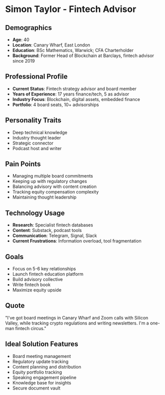 # Simon Taylor - Fintech Advisor

## Demographics
- **Age**: 40
- **Location**: Canary Wharf, East London
- **Education**: BSc Mathematics, Warwick; CFA Charterholder
- **Background**: Former Head of Blockchain at Barclays, fintech advisor since 2019

## Professional Profile
- **Current Status**: Fintech strategy advisor and board member
- **Years of Experience**: 17 years finance/tech, 5 as advisor
- **Industry Focus**: Blockchain, digital assets, embedded finance
- **Portfolio**: 4 board seats, 10+ advisorships

## Personality Traits
- Deep technical knowledge
- Industry thought leader
- Strategic connector
- Podcast host and writer

## Pain Points
- Managing multiple board commitments
- Keeping up with regulatory changes
- Balancing advisory with content creation
- Tracking equity compensation complexity
- Maintaining thought leadership

## Technology Usage
- **Research**: Specialist fintech databases
- **Content**: Substack, podcast tools
- **Communication**: Telegram, Signal, Slack
- **Current Frustrations**: Information overload, tool fragmentation

## Goals
- Focus on 5-6 key relationships
- Launch fintech education platform
- Build advisory collective
- Write fintech book
- Maximize equity upside

## Quote
"I've got board meetings in Canary Wharf and Zoom calls with Silicon Valley, while tracking crypto regulations and writing newsletters. I'm a one-man fintech circus."

## Ideal Solution Features
- Board meeting management
- Regulatory update tracking
- Content planning and distribution
- Equity portfolio tracking
- Speaking engagement pipeline
- Knowledge base for insights
- Secure document vault